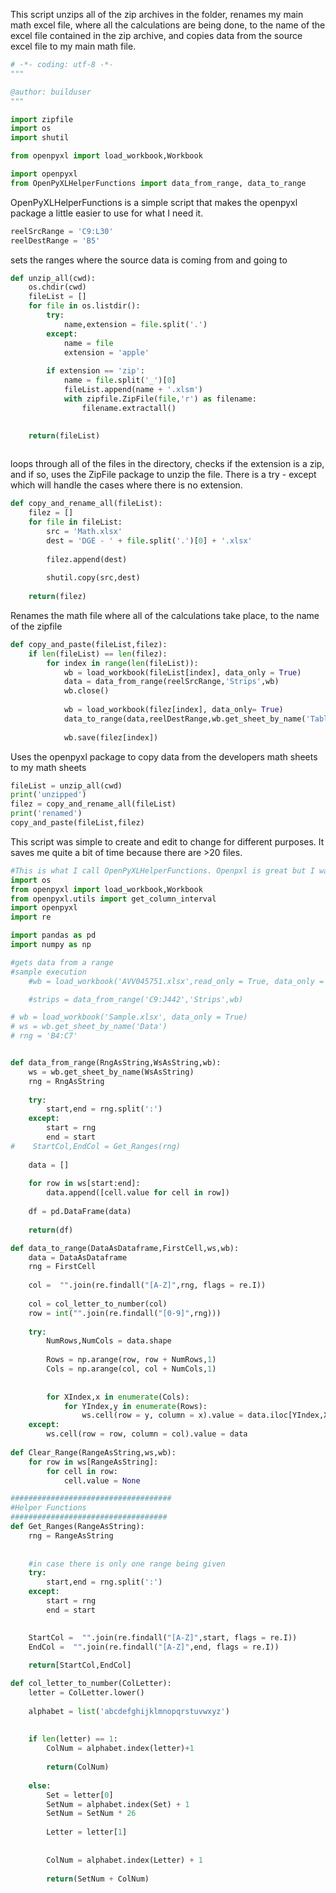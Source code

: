 This script unzips all of the zip archives in the folder, renames my main math excel file, where all the calculations are being done, to the name of the excel file contained in the zip archive, and copies data from the source excel file to my main math file. 

```Python 
# -*- coding: utf-8 -*-
"""

@author: builduser
"""

import zipfile
import os
import shutil

from openpyxl import load_workbook,Workbook

import openpyxl
from OpenPyXLHelperFunctions import data_from_range, data_to_range

```
OpenPyXLHelperFunctions is a simple script that makes the openpyxl package a little easier to use for what I need it. 


```Python
reelSrcRange = 'C9:L30'
reelDestRange = 'B5'
```
sets the ranges where the source data is coming from and going to


```Python
def unzip_all(cwd):
    os.chdir(cwd)
    fileList = []
    for file in os.listdir():
        try:
            name,extension = file.split('.')
        except:
            name = file
            extension = 'apple'
            
        if extension == 'zip':
            name = file.split('_')[0]
            fileList.append(name + '.xlsm')
            with zipfile.ZipFile(file,'r') as filename:
                filename.extractall()
        

    return(fileList)
    
```
loops through all of the files in the directory, checks if the extension is a zip, and if so, uses the ZipFile package to unzip the file. There is a try - except which will handle the cases where there is no extension.

```Python
def copy_and_rename_all(fileList):
    filez = []
    for file in fileList:
        src = 'Math.xlsx'
        dest = 'DGE - ' + file.split('.')[0] + '.xlsx'
        
        filez.append(dest)
        
        shutil.copy(src,dest)
        
    return(filez)
```
Renames the math file where all of the calculations take place, to the name of the zipfile
    
```Python
def copy_and_paste(fileList,filez):
    if len(fileList) == len(filez):
        for index in range(len(fileList)):
            wb = load_workbook(fileList[index], data_only = True)
            data = data_from_range(reelSrcRange,'Strips',wb)
            wb.close()
            
            wb = load_workbook(filez[index], data_only= True)
            data_to_range(data,reelDestRange,wb.get_sheet_by_name('Table'),wb)
            
            wb.save(filez[index])

```
Uses the openpyxl package to copy data from the developers math sheets to my math sheets


```Python
fileList = unzip_all(cwd)
print('unzipped')
filez = copy_and_rename_all(fileList)
print('renamed')
copy_and_paste(fileList,filez)

```

This script was simple to create and edit to change for different purposes. It saves me quite a bit of time because there are >20 files. 



```Python
#This is what I call OpenPyXLHelperFunctions. Openpxl is great but I wanted to be able to input ranges using A1 notation so I created these helper functions.
import os
from openpyxl import load_workbook,Workbook
from openpyxl.utils import get_column_interval
import openpyxl
import re

import pandas as pd
import numpy as np

#gets data from a range
#sample execution
	#wb = load_workbook('AVV045751.xlsx',read_only = True, data_only = True)

	#strips = data_from_range('C9:J442','Strips',wb)

# wb = load_workbook('Sample.xlsx', data_only = True)
# ws = wb.get_sheet_by_name('Data')
# rng = 'B4:C7'


def data_from_range(RngAsString,WsAsString,wb):    
    ws = wb.get_sheet_by_name(WsAsString)
    rng = RngAsString
    
    try:
        start,end = rng.split(':')
    except:
        start = rng
        end = start
#    StartCol,EndCol = Get_Ranges(rng)
    
    data = []
    
    for row in ws[start:end]:
        data.append([cell.value for cell in row])
        
    df = pd.DataFrame(data)
    
    return(df)

def data_to_range(DataAsDataframe,FirstCell,ws,wb):
    data = DataAsDataframe
    rng = FirstCell
    
    col =  "".join(re.findall("[A-Z]",rng, flags = re.I))
        
    col = col_letter_to_number(col)
    row = int("".join(re.findall("[0-9]",rng)))      
        
    try:
        NumRows,NumCols = data.shape           
        
        Rows = np.arange(row, row + NumRows,1)
        Cols = np.arange(col, col + NumCols,1)
        
    
        for XIndex,x in enumerate(Cols):
            for YIndex,y in enumerate(Rows):           
                ws.cell(row = y, column = x).value = data.iloc[YIndex,XIndex]
    except:
        ws.cell(row = row, column = col).value = data
   
def Clear_Range(RangeAsString,ws,wb):
    for row in ws[RangeAsString]:
        for cell in row:
            cell.value = None

####################################
#Helper Functions
###################################            
def Get_Ranges(RangeAsString):
    rng = RangeAsString
    
    
    #in case there is only one range being given
    try:
        start,end = rng.split(':')
    except:
        start = rng
        end = start   

        
    StartCol =  "".join(re.findall("[A-Z]",start, flags = re.I))
    EndCol =  "".join(re.findall("[A-Z]",end, flags = re.I))
    
    return[StartCol,EndCol]            

def col_letter_to_number(ColLetter):
    letter = ColLetter.lower()
    
    alphabet = list('abcdefghijklmnopqrstuvwxyz')
    
    
    if len(letter) == 1:
        ColNum = alphabet.index(letter)+1
                               
        return(ColNum)
                        
    else:
        Set = letter[0]
        SetNum = alphabet.index(Set) + 1
        SetNum = SetNum * 26
        
        Letter = letter[1]
        
        
        ColNum = alphabet.index(Letter) + 1
                               
        return(SetNum + ColNum)

```
